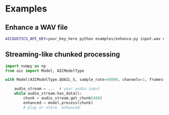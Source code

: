 # Examples

## Enhance a WAV file

```bash
AICOUSTICS_API_KEY=your_key_here python examples/enhance.py input.wav output.wav --strength 80
```

## Streaming-like chunked processing

```python
import numpy as np
from aic import Model, AICModelType

with Model(AICModelType.QUAIL_S, sample_rate=48000, channels=1, frames=480) as model:

    audio_stream = ...  # your audio input
    while audio_stream.has_data():
        chunk = audio_stream.get_chunk(480)
        enhanced = model.process(chunk)
        # play or store `enhanced`
```
